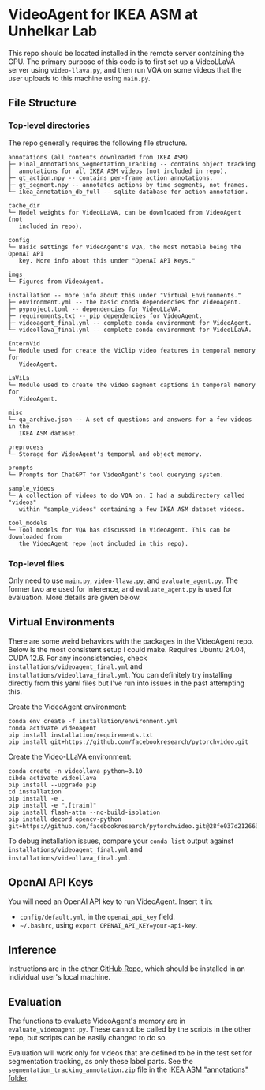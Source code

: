<h1>VideoAgent for IKEA ASM at Unhelkar Lab</h1>

This repo should be located installed in the remote server containing the GPU. The primary purpose of this code is to first set up a VideoLLaVA server using `video-llava.py`, and then run VQA on some videos that the user uploads to this machine using `main.py`.

<h2>File Structure</h2>

<h3>Top-level directories</h3>

The repo generally requires the following file structure.
```
annotations (all contents downloaded from IKEA ASM)
├─ Final_Annotations_Segmentation_Tracking -- contains object tracking
│  annotations for all IKEA ASM videos (not included in repo).
├─ gt_action.npy -- contains per-frame action annotations.
├─ gt_segment.npy -- annotates actions by time segments, not frames.
└─ ikea_annotation_db_full -- sqlite database for action annotation.

cache_dir
└─ Model weights for VideoLLaVA, can be downloaded from VideoAgent (not 
   included in repo).

config
└─ Basic settings for VideoAgent's VQA, the most notable being the OpenAI API
   key. More info about this under "OpenAI API Keys."

imgs
└─ Figures from VideoAgent.

installation -- more info about this under "Virtual Environments."
├─ environment.yml -- the basic conda dependencies for VideoAgent.
├─ pyproject.toml -- dependencies for VideoLLaVA.
├─ requirements.txt -- pip dependencies for VideoAgent.
├─ videoagent_final.yml -- complete conda environment for VideoAgent.
└─ videollava_final.yml -- complete conda environment for VideoLLaVA.

InternVid
└─ Module used for create the ViClip video features in temporal memory for
   VideoAgent.

LaViLa
└─ Module used to create the video segment captions in temporal memory for
   VideoAgent.

misc
└─ qa_archive.json -- A set of questions and answers for a few videos in the 
   IKEA ASM dataset.

preprocess
└─ Storage for VideoAgent's temporal and object memory.

prompts
└─ Prompts for ChatGPT for VideoAgent's tool querying system.

sample_videos
└─ A collection of videos to do VQA on. I had a subdirectory called "videos"
   within "sample_videos" containing a few IKEA ASM dataset videos.

tool_models
└─ Tool models for VQA has discussed in VideoAgent. This can be downloaded from
   the VideoAgent repo (not included in this repo).
```

<h3>Top-level files</h3>

Only need to use `main.py`, `video-llava.py`, and `evaluate_agent.py`. The former two are used for inference, and `evaluate_agent.py` is used for evaluation. More details are given below.

<h2>Virtual Environments</h2>

There are some weird behaviors with the packages in the VideoAgent repo. Below is the most consistent setup I could make. Requires Ubuntu 24.04, CUDA 12.6. For any inconsistencies, check `installations/videoagent_final.yml` and `installations/videollava_final.yml`. You can definitely try installing directly from this yaml files but I've run into issues in the past attempting this.

Create the VideoAgent environment:
```
conda env create -f installation/environment.yml
conda activate videoagent
pip install installation/requirements.txt
pip install git+https://github.com/facebookresearch/pytorchvideo.git
```

Create the Video-LLaVA environment:
```
conda create -n videollava python=3.10
cibda activate videollava
pip install --upgrade pip
cd installation
pip install -e .
pip install -e ".[train]"
pip install flash-attn --no-build-isolation
pip install decord opencv-python git+https://github.com/facebookresearch/pytorchvideo.git@28fe037d212663c6a24f373b94cc5d478c8c1a1d
```

To debug installation issues, compare your `conda list` output against `installations/videoagent_final.yml` and `installations/videollava_final.yml`.


<h2>OpenAI API Keys</h2>

You will need an OpenAI API key to run VideoAgent. Insert it in:
- `config/default.yml`, in the `openai_api_key` field.
- `~/.bashrc`, using `export OPENAI_API_KEY=your-api-key`.


<h2>Inference</h2>

Instructions are in the <a href="https://github.com/unhelkar/comp-390-dfz">other GitHub Repo</a>, which should be installed in an individual user's local machine.


<h2>Evaluation</h2>

The functions to evaluate VideoAgent's memory are in `evaluate_videoagent.py`. These cannot be called by the scripts in the other repo, but scripts can be easily changed to do so.

Evaluation will work only for videos that are defined to be in the test set for segmentation tracking, as only these label parts. See the `segmentation_tracking_annotation.zip` file in the <a href='https://drive.google.com/drive/u/0/folders/1BKkQ7ngWcFXf_HKQpMtb2gzBag9to3tF'>IKEA ASM "annotations" folder</a>.